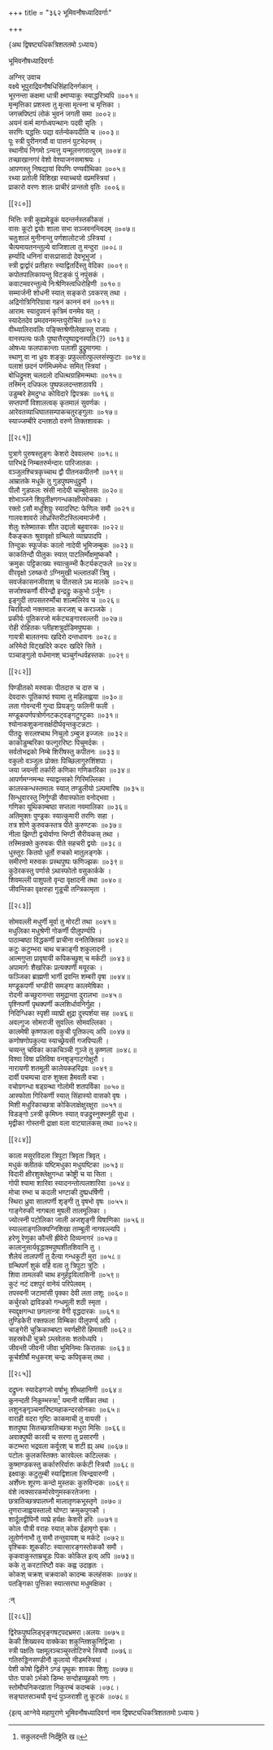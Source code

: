 +++
title = "३६२ भूमिवनौषध्यादिवर्गाः"

+++

\{अथ द्विषष्ट्यधिकत्रिशततमो ऽध्यायः\}

भूमिवनौषध्यादिवर्गाः  
    
अग्निर् उवाच  
वक्ष्ये भूपुराद्रिवनौषधिसिंहादिनर्गकान् ।  
भूरनन्ता कक्षमा धात्री क्ष्माप्याकुः स्याद्धरित्र्यपि   ॥००१॥  
मृन्मृत्तिका प्रशस्ता तु मृत्सा मृत्स्ना च मृत्तिका   ।  
जगत्त्रपिष्टपं लोकं भुवनं जगती समा ॥००२॥  
अयनं वर्त्म मार्गाध्वपन्थानः पदवी सृतिः   ।  
सरणिः पद्धत्तिः पद्या वर्तन्येकपदीति च ॥००३॥  
पूः स्त्री पुरीनगर्यौ वा पात्तनं पुटभेदनम्   ।  
स्थानीयं निगमो ऽन्यत्तु यन्मूलनगरात्पुरम् ॥००४॥  
तच्छाखानगरं वेशो वेश्याजनसमाश्रयः ।  
आपणस्तु निषद्यायां विपणिः पण्यवीथिका   ॥००५॥  
रथ्या प्रतोली विशिखा स्याच्चयो वप्रमस्त्रियां ।  
प्राकारो वरणः शालः प्राचीरं प्रान्ततो वृतिः   ॥००६॥  

[[२८०]]
    
भित्तिः स्त्री कुह्यमेडूकं यदन्तर्नस्तकीकसं ।  
वासः कूटो द्वयोः शाला सभा सञ्जवनन्त्विदम्   ॥००७॥  
चतुःशालं मुनीनान्तु पर्णशालोटजो ऽस्त्रियां   ।  
चैत्यमायतनन्तुल्ये वाजिशाला तु मन्दुरा ॥००८॥  
हर्म्यादि धनिनां वासःप्रासादो देवभूभुजां   ।  
स्त्री द्वार्द्वारं प्रतीहारः स्याद्वितर्दिस्तु वेदिका   ॥००९॥  
कपोतपालिकायन्तु विटङ्कं पुं नपुंसकं ।  
कवाटमवरन्तुल्ये निःश्रेणिस्त्वधिरोहिणी ॥०१०॥  
सम्मार्जनी शोधनी स्यात् सङ्करो ऽवकरस् तथा ।  
अद्रिगोत्रिगिरिग्रावा गहनं काननं वनं ॥०११॥  
आरामः स्यादुपवनं कृत्रिमं वनमेव यत् ।  
स्यादेतदेव प्रमदवनमन्तःपुरोचितं ॥०१२॥  
वीथ्यालिरावलिः पङ्क्तिश्रेणीलेखास्तु राजयः   ।  
वानस्पत्यः फलैः पुष्पात्तैरपुष्पाद्वनस्पतिः(?)   ॥०१३॥  
ओषध्यः फलपाकान्ताः पलाशी द्रुद्रुमागमाः   ।  
स्थाणु वा ना ध्रुवः शङ्कुः प्रफुल्लोत्फुल्लसंस्फुटाः   ॥०१४॥  
पलाशं छदनं पर्णमिध्ममेधः समित् स्त्रियां   ।  
बोधिद्रुमश् चलदलो दधित्थग्राहिमन्मथाः ॥०१५॥  
तस्मिन् दधिफलः पुष्पफलदन्तशठावपि ।  
उडुम्बरे हेमदुग्धः कोविदारे द्विपत्रकः ॥०१६॥  
सप्तपर्णो विशालत्वक् कृतमालं सुवर्णकः ।  
आरेवतव्याधिघातसम्पाकचतुरङ्गुलाः ॥०१७॥  
स्याज्जम्बीरे दन्तशठो वरुणे तिक्तशावकः ।  

[[२८१]]
    
पुत्रागे पुरुषस्तुङ्गः केशरो देववल्लभः ॥०१८॥  
पारिभद्रे निम्बतरुर्मन्दारः पारिजातकः ।  
वञ्जुलश्चित्रकृच्चाथ द्वौ पीतनकपीतनौ ॥०१९॥  
आम्रातके मधूके तु गुडपुष्पमधुद्रुमौ ।  
पीलौ गुडफलः स्रंसी नादेयी चाम्बुवेतसः   ॥०२०॥  
शोभाञ्जने शिग्रुतीक्ष्णगन्धकाक्षीरमोचकाः   ।  
रक्तो ऽसौ मधुशिग्रुः स्यादरिष्टः फेणिलः समौ   ॥०२१॥  
गालवःशावरो लोध्रस्तिरीटस्तिल्वमार्जनौ ।  
शेलुः श्लेष्मातकः शीत उद्दालो बहुवारकः   ॥०२२॥  
वैकङ्कतः श्रुवावृक्षो ग्रन्थिलो व्याघ्रपादपि   ।  
तिन्दुकः स्फूर्जकः कालो नादेयी भूमिजम्बुकः   ॥०२३॥  
काकतिन्दौ पीलुकः स्यात् पाटलिर्मोक्षमुष्ककौ   ।  
क्रमुकः पट्टिकाख्यः स्यात्कुम्भी कैटर्यकट्फले   ॥०२४॥  
वीरवृक्षो ऽरुष्करो ऽग्निमुखी भल्लातकीं त्रिषु   ।  
सवर्जकासनजीवाश् च पीतसाले ऽथ मालके ॥०२५॥  
सर्जाश्वकर्णौ वीरेन्द्रौ इन्द्रद्रुः ककुभो ऽर्जुनः   ।  
इङ्गुदी तापसतरुर्मोचा शाल्मलिरेव च ॥०२६॥  
चिरविल्वो नक्तमालः करजश् च करञ्जके ।  
प्रकीर्यः पूतिकरजो मर्कट्यङ्गारवल्लरी ॥०२७॥  
रोही रोहितकः प्लीहशत्रुर्दाडिमपुष्पकः ।  
गायत्री बालतनयः खदिरो दन्तधावनः ॥०२८॥  
अरिमेदो विट्खदिरे कदरः खदिरे सिते ।  
पञ्चाङ्गुलो वर्धमानश् चञ्चुर्गन्धर्वहस्तकः   ॥०२९॥  

[[२८२]]
    
पिण्डीतको मरुवकः पीतदारु च दारु च ।  
देवदारुः पूतिकाष्ठं श्यामा तु महिलाह्वया   ॥०३०॥  
लता गोवन्दनी गुन्दा प्रियङ्गुः फलिनी फली ।  
मण्डूकपर्णपत्रोर्णनटकट्वङ्गटुण्टुकाः   ॥०३१॥  
श्योनाकशुकनासर्क्षदीर्घवृन्तकुटन्नटाः   ।  
पीतद्रुः सरलश्चाथ निचुलो ऽम्बुज इज्जलः ॥०३२॥  
काकोडुम्बरिका फल्गुररिष्टः पिचुमर्दकः ।  
सर्वतोभद्रको निम्बे शिरीषस्तु कपीतनः ॥०३३॥  
वकुलो वञ्जुलः प्रोक्तः पिच्छिलागुरुशिंशपाः   ।  
जया जयन्ती तर्कारी कणिका गणिकारिका ॥०३४॥  
आपर्णमग्नमन्थः स्याद्वत्सको गिरिमल्लिका ।  
कालस्कन्धस्तमालः स्यात् तण्डुलीयो ऽल्पमारिषः   ॥०३५॥  
सिन्धुवारस्तु निर्गुण्डी सैवास्फोता वनोद्भवा ।  
गणिका यूथिकाम्बष्ठा सप्तला नवमालिका ॥०३६॥  
अतिमुक्तः पुण्ड्रकः स्यात्कुमारी तरणिः सहा   ।  
तत्र शोणे कुरुवकस्तत्र पीते कुरुण्टकः ॥०३७॥  
नीला झिण्टी द्वयोर्वाणा भिण्टी सैरीयकस् तथा   ।  
तस्मिन्रक्ते कुरुवकः पीते सहचरी द्वयोः ॥०३८॥  
धुस्तूरः कितवो धूर्तो रुचको मातुलङ्गके ।  
समीरणो मरुवकः प्रस्थपुष्पः फणिज्झकः   ॥०३९॥  
कुठेरकस्तु पर्णासे ऽथास्फोतो वसुकार्कके ।  
शिवमल्ली पाशुपतो वृन्दा वृक्षादनी तथा   ॥०४०॥  
जीवन्तिका वृक्षरुहा गुडूची तन्त्रिकामृता ।  

[[२८३]]
    
सोमवल्ली मधुर्णी मूर्वा तु मोरटी तथा ॥०४१॥  
मधुलिका मधुश्रेणी गोकर्णी पीलुपर्ण्यपि ।  
पाठाम्बष्ठा विद्धकर्णी प्राचीना वनतिक्तिका   ॥०४२॥  
कटुः कटुम्भरा चाथ चक्राङ्गी शकुलादनी   ।  
आत्मगुप्ता प्रावृषायी कपिकच्छुश् च मर्कटी   ॥०४३॥  
अपामार्गः शैखरिकः प्रत्यक्पर्णी मयूरकः   ।  
फञ्जिका ब्राह्मणी भार्गी द्रवन्ति शम्बरी वृषा   ॥०४४॥  
मण्डूकपर्णी भण्डीरी समङ्गा कालमेषिका   ।  
रोदनी कच्छुरानन्ता समुद्रान्ता दुरालभा ॥०४५॥  
पृश्निपर्णी पृथक्पर्णी कलशिर्धावनिर्गुहा   ।  
निदिग्धिका स्पृशी व्याघ्री क्षुद्रा दुस्पर्शया सह   ॥०४६॥  
अवल्गुजः सोमराजी सुवल्लिः सोमवल्लिका ।  
कालमेषी कृष्णफला वकुची पूतिफल्य् अपि ॥०४७॥  
कणोषणोपकुल्या स्याच्छ्रेयसी गजपिप्पली ।  
चव्यन्तु चविका काकचिञ्ची गुञ्जे तु कृष्णला ॥०४८॥  
विश्वा विषा प्रतिविषा वनशृङ्गाटगोक्षुरौ   ।  
नारायणी शतमूली कालेयकहरिद्रवः ॥०४९॥  
दार्वी पचम्पचा दारु शुक्ला हैमवती वचा ।  
वचोग्रगन्धा षड्ग्रन्था गोलोमी शतपर्विका ॥०५०॥  
आस्फोता गिरिकर्णी स्यात् सिंहास्यो वासको वृषः   ।  
मिशी मधुरिकाच्छत्रा कोकिलाक्षेक्षुरक्षुरा ॥०५१॥  
विडङ्गो ऽस्त्री कृमिघ्नः स्यात् वज्रद्रुस्नुक्स्नुही सुधा   ।  
मृद्वीका गोस्तनी द्राक्षा वला वाट्यालकस् तथा   ॥०५२॥  

[[२८४]]
    
काला मसूरविदला त्रिपुटा त्रिवृता त्रिवृत् ।  
मधुकं क्लीतकं यष्टिमधुका मधुयष्टिका   ॥०५३॥  
विदारी क्षीरशुक्लेक्षुगन्धा क्रोष्ट्री च या सिता   ।  
गोपी श्यामा शारिवा स्यादनन्तोत्पलशारिवा ॥०५४॥  
मोचा रम्भा च कदली भण्टाकी दुष्प्रधर्षिणी   ।  
स्थिरा ध्रुवा सालपर्णी शृङ्गी तु वृषभो वृषः   ॥०५५॥  
गाङ्गेरुकी नागबला मुषली तालमूलिका ।  
ज्योत्स्नी पटोलिका जाली अजशृङ्गी विषाणिका   ॥०५६॥  
स्याल्लाङ्गलिक्यग्निशिखा ताम्बूली नागवल्ल्यपि ।  
हरेणू रेणुका कौन्ती ह्रीवेरो दिव्यनागरं ॥०५७॥  
कालानुसार्यवृद्धाश्मपुष्पशीतशिवानि तु ।  
शैलेयं तालपर्णी तु दैत्या गन्धकुटी मुरा ॥०५८॥  
ग्रन्थिपर्णं शुकं वर्हि वला तु त्रिपुटा त्रुटिः   ।  
शिवा तामलकी चाथ हनुर्हट्टविलासिनी ॥०५९॥  
कुटं नटं दशपुरं वानेयं परिपेलवम् ।  
तपस्वनी जटामांसी पृक्का देवी लता लशूः   ॥०६०॥  
कर्चुरको द्राविडको गन्धमूली शठी स्मृता ।  
स्यद्दृक्षगन्धा छगलान्त्रा वेगी वृद्धदारकः   ॥०६१॥  
तुण्डिकेरी रक्तफला विम्बिका पीलुपर्ण्य् अपि ।  
चाङ्गेरी चुक्रिकाम्बष्टा स्वर्णक्षीरी हिमावती   ॥०६२॥  
सहस्रवेधी चुक्रो ऽम्लवेतसः शतवेध्यपि ।  
जीवन्ती जीवनी जीवा भूमिनिम्वः किरातकः   ॥०६३॥  
कूर्चशीर्षो मधुकरश् चन्द्रः कपिवृकस् तथा   ।  

[[२८५]]
    
दद्रुघ्नः स्यादेडगजो वर्षाभूः शीथहानिणी   ॥०६४॥  
कुनन्दती निकुम्भस्त्रा[^१] यमानी वार्षिका तथा ।  
लशुनङ्गृञ्चनारिष्टमहाकन्दरसोनकाः ॥०६५॥  
वाराही वदरा गृष्टिः काकमाची तु वायसी   ।  
शतपुष्पा सितच्छत्रातिच्छत्रा मधुरा मिसिः ॥०६६॥  
अवाक्पुष्पी कारवी च सरणा तु प्रसारणी ।  
कटम्भरा भद्रवला कर्वूरश् च शटी ह्य् अथ ॥०६७॥  
पटोलः कुलकस्तिक्तः कारवेल्लः कटिल्लकः ।  
कुष्माण्डकस्तु कर्कारुरिर्वारुः कर्कटी स्त्रियौ   ॥०६८॥  
इक्ष्वाकुः कटुतुम्बी स्याद्विशाला त्विन्द्रवारुणी   ।  
अर्शेघ्नः शूरणः कन्दो मुस्तकः कुरुविन्दकः   ॥०६९॥  
वंशे त्वक्सारकर्मारवेणुमस्करतेजनाः ।  
छत्रातिच्छत्रपालघ्नौ मालातृणकभूस्तृणे ॥०७०॥  
तृणराजाह्वयस्तालो घोण्टा क्रमुकपुगकौ ।  
शार्दूलद्वीपिनौ व्यघ्रे हर्यक्षः केशरी हरिः   ॥०७१॥  
कोलः पौत्री वराहः स्यात् कोक ईहामृगो वृकः   ।  
लूतोर्णनाभौ तु समौ तन्तुवायश् च मर्कटे ॥०७२॥  
वृश्चिकः शूककीटः स्यात्सारङ्गस्तोककौ समौ   ।  
कृकवाकुस्ताम्रचूडः पिकः कोकिल इत्य् अपि ॥०७३॥  
कके तु करटारिष्टौ वकः कह्व उदाहृतः ।  
कोकश् चक्रश् चक्रवाको कादम्बः कलहंसकः   ॥०७४॥  
पतङ्गिका पुत्तिका स्यात्सरघा मधुमक्षिका ।  
    
:न्  
    
[^१]: सकुलदन्ती निर्दंष्ट्रेति ख॥  

[[२८६]]
    
द्विरेफपुष्पलिड्भृङ्गषट्पदभ्रमरा।अलयः   ॥०७५॥  
केकी शिख्यस्य वाक्केका शकुन्तिशकुनिद्विजाः ।  
स्त्री पक्षतिः पक्षमूलञ्चञ्चुस्तोटिरुभे स्त्रियौ   ॥०७६॥  
गतिरुड्डिनसण्डीनौ कुलायो नीडमस्त्रियां ।  
पेशी कोषो द्विहीने ऽण्डं पृथुकः शावकः शिशुः   ॥०७७॥  
पोतः पाको ऽर्भको डिम्भः सन्दोहव्यूहको गणः   ।  
स्तोमौघनिकरव्राता निकुरम्बं कदम्बकं ।०७८।  
सङ्घातसञ्चयौ वृन्दं पुञ्जराशी तु कूटकं   ॥०७८॥

\{इत्य् आग्नेये महापुराणे भूमिवनौषध्यादिवर्गा नाम द्विषष्ट्यधिकत्रिशततमो ऽध्यायः  }
    